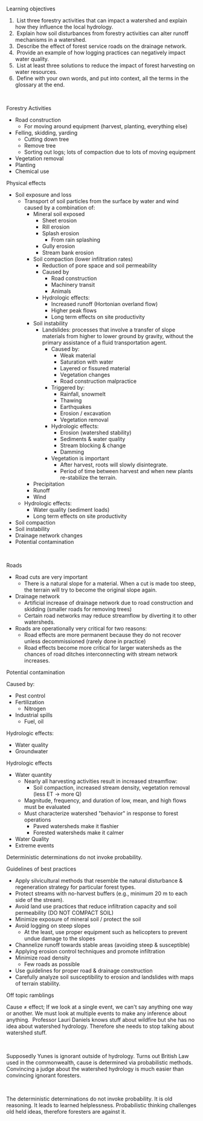 Learning objectives

1.   List three forestry activities that can impact a watershed and
    explain how they influence the local hydrology.
2.   Explain how soil disturbances from forestry activities can alter
    runoff mechanisms in a watershed.
3.   Describe the effect of forest service roads on the drainage
    network.
4.   Provide an example of how logging practices can negatively impact
    water quality.
5.   List at least three solutions to reduce the impact of forest
    harvesting on water resources.
6.   Define with your own words, and put into context, all the terms in
    the glossary at the end.

 

Forestry Activities

-   Road construction
    -   For moving around equipment (harvest, planting, everything else)
-   Felling, skidding, yarding
    -   Cutting down tree
    -   Remove tree
    -   Sorting out logs; lots of compaction due to lots of moving
        equipment
-   Vegetation removal
-   Planting
-   Chemical use

Physical effects

-   Soil exposure and loss
    -   Transport of soil particles from the surface by water and wind
        caused by a combination of:
        -   Mineral soil exposed
            -   Sheet erosion
            -   Rill erosion
            -   Splash erosion
                -   From rain splashing
            -   Gully erosion
            -   Stream bank erosion
        -   Soil compaction (lower infiltration rates)
            -   Reduction of pore space and soil permeability
            -   Caused by
                -   Road construction
                -   Machinery transit
                -   Animals
            -   Hydrologic effects:
                -   Increased runoff (Hortonian overland flow)
                -   Higher peak flows
                -   Long term effects on site productivity
        -   Soil instability
            -   Landslides: processes that involve a transfer of slope
                materials from higher to lower ground by gravity,
                without the primary assistance of a fluid transportation
                agent.
                -   Caused by:
                    -   Weak material
                    -   Saturation with water
                    -   Layered or fissured material
                    -   Vegetation changes
                    -   Road construction malpractice
                -   Triggered by:
                    -   Rainfall, snowmelt
                    -   Thawing
                    -   Earthquakes
                    -   Erosion / excavation
                    -   Vegetation removal
                -   Hydrologic effects:
                    -   Erosion (watershed stability)
                    -   Sediments & water quality
                    -   Stream blocking & change
                    -   Damming
                -   Vegetation is important
                    -   After harvest, roots will slowly disintegrate.
                    -   Period of time between harvest and when new
                        plants re-stabilize the terrain.
        -   Precipitation
        -   Runoff
        -   Wind
    -   Hydrologic effects:
        -   Water quality (sediment loads)
        -   Long term effects on site productivity
-   Soil compaction
-   Soil instability
-   Drainage network changes
-   Potential contamination

 

Roads

-   Road cuts are very important
    -   There is a natural slope for a material. When a cut is made too
        steep, the terrain will try to become the original slope again.
-   Drainage network
    -   Artificial increase of drainage network due to road construction
        and skidding (smaller roads for removing trees)
    -   Certain road networks may reduce streamflow by diverting it to
        other watersheds.
-   Roads are operationally very critical for two reasons:
    -   Road effects are more permanent because they do not recover
        unless decommissioned (rarely done in practice)
    -   Road effects become more critical for larger watersheds as the
        chances of road ditches interconnecting with stream network
        increases.

Potential contamination

Caused by:

-   Pest control
-   Fertilization
    -   Nitrogen
-   Industrial spills
    -   Fuel, oil

Hydrologic effects:

-   Water quality
-   Groundwater

Hydrologic effects

-   Water quantity
    -   Nearly all harvesting activities result in increased streamflow:
        -   Soil compaction, increased stream density, vegetation
            removal (less ET → more Q)
    -   Magnitude, frequency, and duration of low, mean, and high flows
        must be evaluated
    -   Must characterize watershed "behavior" in response to forest
        operations
        -   Paved watersheds make it flashier
        -   Forested watersheds make it calmer
-   Water Quality
-   Extreme events

Deterministic determinations do not invoke probability.

Guidelines of best practices

-   Apply silvicultural methods that resemble the natural disturbance &
    regeneration strategy for particular forest types.
-   Protect streams with no-harvest buffers (e.g., minimum 20 m to each
    side of the stream).
-   Avoid land use practices that reduce infiltration capacity and soil
    permeability (DO NOT COMPACT SOIL)
-   Minimize exposure of mineral soil / protect the soil
-   Avoid logging on steep slopes
    -   At the least, use proper equipment such as helicopters to
        prevent undue damage to the slopes
-   Channelize runoff towards stable areas (avoiding steep &
    susceptible)
-   Applying erosion control techniques and promote infiltration
-   Minimize road density
    -   Few roads as possible
-   Use guidelines for proper road & drainage construction
-   Carefully analyze soil susceptibility to erosion and landslides with
    maps of terrain stability.

Off topic ramblings

Cause ≠ effect; If we look at a single event, we can't say anything one
way or another. We must look at multiple events to make any inference
about anything.  Professor Lauri Daniels knows stuff about wildfire but
she has no idea about watershed hydrology. Therefore she needs to stop
talking about watershed stuff.

 

Supposedly Yunes is ignorant outside of hydrology. Turns out British Law
used in the commonwealth, cause is determined via probabilistic methods.
Convincing a judge about the watershed hydrology is much easier than
convincing ignorant foresters. 

 

The deterministic determinations do not invoke probability. It is old
reasoning. It leads to learned helplessness. Probabilistic thinking
challenges old held ideas, therefore foresters are against it.

 
